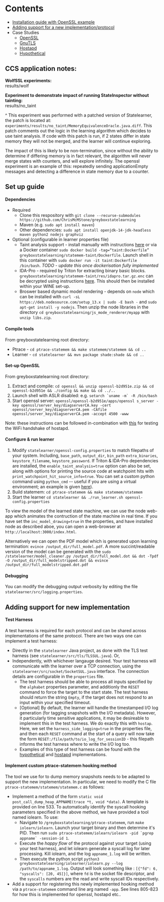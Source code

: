 # Contents

* [Installation guide with OpenSSL example](#set-up-guide)
* [Adding support for a new implementation/protocol](#addding-support-for-new-implementation)
* Case Studies
    - [OpenSSL](https://github.com/ChrisMcMStone/greyboxstatelearning/blob/master/openssl/)
    - [GnuTLS](https://github.com/ChrisMcMStone/greyboxstatelearning/blob/master/gnutls/)
    - [Hostapd](https://github.com/ChrisMcMStone/greyboxstatelearning/tree/master/hostapd/)
    - [Hypothetical](https://github.com/ChrisMcMStone/greyboxstatelearning/tree/master/exampleProtocols/BasicProtocol)

## CCS application notes:

**WolfSSL experiments:**  
results/wolf

**Experiment to demonstrate impact of running StateInspector without tainting:**  
results/no_taint  

^ This experiment was performed with a patched version of Statelearner, the patch is located at: `experiments/results/no_taint/MemoryEquivalenceOracle.java.diff`.
This patch comments out the logic in the learning algorithm which decides to use taint analysis. If code with this patch is run, if 2 states differ in state memory they will not be merged, and the learner will continue exploring.

The impact of this is likely to be non-termination, since without the ability to determine if differing memory is in fact relevant, the algorithm will never merge states with counters, and will explore infinitely. The openssl experiment is an example of this: repeatedly sending applicationEmpty messages and detecting a difference in state memory due to a counter.


## Set up guide

#### Dependencies

* Required
  - Clone this respository with `git clone --recurse-submodules https://github.com/ChrisMcMStone/greyboxstatelearning`
  - Maven (e.g. `sudo apt install maven`)
  - Other dependencies: `sudo apt install openjdk-14-jdk-headless maven python2 nodejs graphviz`
* Optional (configurable in learner properties file)
  - Taint analysis support - install manually with instructions [here](https://github.com/ChrisMcMStone/greyboxstatelearning/blob/master/statemem-taint/instructions.txt) or via a Docker container `sudo docker build -tag=“taint:Dockerfile” greyboxstatelearning/statemem-taint/Dockerfile`. Launch shell in this container with `sudo docker run -it taint:Dockerfile /bin/bash`. *TODO - update this once dockerisation fully implemented*
  - IDA-Pro - required by Triton for extracting binary basic blocks. `greyboxstatelearning/statemem-taint/res/idapro.tar.gz.enc` can be decrypted using instructions [here](https://github.com/ChrisMcMStone/greyboxstatelearning/blob/master/statemem-taint/res/decrypt.txt). This should then be installed within your WINE set-up.
  - Broswer based dynamic model rendering - depends on `node` which can be installed with ```curl -sL https://deb.nodesource.com/setup_13.x | sudo -E bash -``` and ```sudo apt-get install -y nodejs```. Then unzip the node libraries in the directory `cd greyboxstatelearning/js_mode_renderer/myapp` with `unzip libs.zip`. 

#### Compile tools

From greyboxstatelearning root directory:

* Ptrace - `cd ptrace-statemem && make statemem/statemem && cd ..`
* Learner - `cd statelearner && mvn package shade:shade && cd ..`

#### Set-up OpenSSL

From greyboxstatelearning root directory:

1. Extract and compile: `cd openssl && unzip openssl-b2d951e.zip && cd openssl-b2d951e && ./config && make && cd ../..`
2. Launch shell with ASLR disabled: e.g. ```setarch `uname -m` -R /bin/bash```
3. Start openssl server: `openssl/openssl-b2d951e/apps/openssl s_server -key openssl/server_key/diagserverCA.key -cert openssl/server_key/diagserverCA.pem -CAfile openssl/server_key/diagserverCA.pem -accept 4500 -www`

Note: these instructions can be followed in-combination with [this](https://github.com/ChrisMcMStone/greyboxstatelearning/blob/master/hostapd/README.md#set-up) for testing the WiFi handshake of hostapd. 

#### Configure & run learner

1. Modify `statelearner/openssl-config.properties` to match filepaths of your system. Including, `base_path`, `output_dir`, `bin_path` `extra_binaries`, `keystore_filename`, `keystore_password`. If Triton & IDA-Pro dependencies are installed, the `enable_taint_analysis=true` option can also be set, along with options for printing the source code at watchpoint hits with `print_watchpoint_hit_source_info=true`. You can set a custom python command using `python_cmd` -- useful if you are using a virtual environment; an example is given [here](statemem-taint/bin/symdep)).
2. Build statemem: `cd ptrace-statemem && make statemem/statemem`
3. Start the learner `cd statelearner && ./run_learner.sh openssl-config.properties`

To view the model of the learned state machine, we can use the node web-app which animates the contruction of the state machine in real time. If you have set the `inc_model_drawing=true` in the properties, and have installed node as described aboe, you can open a web-browser at `http://localhost:3000/index.html`. 

Alternatively we can open the PDF model which is generated upon learning termination: `evince /output_dir/full_model.pdf`. A more succint/readable version of the model can be generated with the `sudo /statelearner/model_cleaner.py /output_dir/full_model.dot && dot -Tpdf -O /output_dir/full_modelstripped.dot && evince /output_dir/full_modelstripped.dot.pdf`

#### Debugging

You can modify the debugging output verbosity by editing the file `statelearner/src/logging.properties`.

## Adding support for new implementation

#### Test Harness

A test harness is required for each protocol and can be shared across implementations of the same protocol. There are two ways one can implement a test harness:
* Directly in the `statelearner` Java project, as done with the TLS test harness (see `statelearner/src/tls/TLSSUL.java`). Or,
* Independently, with whichever langauge desired. Your test harness will communicate with the learner over a TCP connection, using the `statelearner/src/socket/SocketSUL.java` interface. The connection details are configurable in the `properties` file. 
  - The test harness should be able to process all inputs specified by the `alphabet` properties parameter, and additionly the `RESET` command to force the target to the start state. The test harness should return the string `Empty`, if the target does not respond to an input within your specified timeout. 
  - [Optional] By default, the learner will handle the timestamped I/O log generation (for tagging snapshots with the I/O metadata). However, it particularly time sensitive applications, it may be desireable to implement this in the test harness. We do exactly this with `hostap`. Here, we set the `harness_side_logging=true` in the properties file, and then each `RESET` command at the start of a query will now take the form `RESET:/file/path/to/io_log_for_sessionID` - this filepath informs the test harness where to write the I/O log too. 
  - Examples of this type of test harness can be found with the [hypothetical](https://github.com/ChrisMcMStone/greyboxstatelearning/tree/master/exampleProtocols/TestHarness) and [hostapd](https://github.com/ChrisMcMStone/wifi-learner/blob/master/src/Launcher.py#L210) implementations.

#### Implement custom ptrace-statemem hooking method

The tool we use for to dump memory snapshots needs to be adapted to support the new implementation. In particular, we need to modify the C file `ptrace-statemem/statemem/statemem.c` as follows:

* Implement a method of the form `static void post_call_dump_heap_APPNAME(trace *t, void *data)`. A template is provided on line 533. To automatically identify the syscall hooking parameters specified in the above method, we have provided a tool named iolearn. To use:
  * Navigate to `/greyboxstatelearning/ptrace-statemem`, run `make iolearn/iolearn`. Launch your target binary and then determine it's PID. Then run ```sudo ptrace-statemem/iolearn/iolearn -pid `pgrep appname` -session-id 1```.
  * Execute the *happy flow* of the protocol against your target (using your test harness), and let iolearn generate a syscall log for later processing. Kill iolearn, and the log `appname_1.log` will be written.
  * Then execute the python script `python3 greyboxstatelearning/iolearner/iolearn.py --log /path/to/appname_1.log`. Output will look something like : ```[{"fd": 6, "syscalls": [20, 45]}]```, where `fd` is the socket file descriptor, and the `syscalls` numbers are the read and write syscall IDs respectively. 
* Add a support for registering this newly implemented hooking method via a `ptrace-statemem` command line arg named `-app`. See lines 805-823 for how this is implemented for openssl, hostapd etc..
